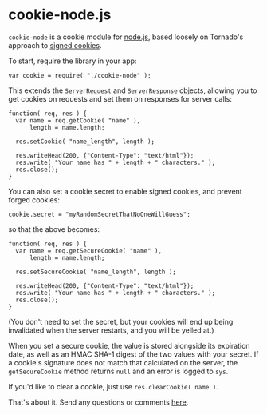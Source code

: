 cookie-node.js
============

`cookie-node` is a cookie module for [node.js](http://nodejs.org/), based loosely on Tornado's approach to [signed cookies](http://www.tornadoweb.org/documentation#cookies-and-secure-cookies).

To start, require the library in your app:

    var cookie = require( "./cookie-node" );

This extends the `ServerRequest` and `ServerResponse` objects, allowing you to get cookies on requests and set them on responses for server calls:

    function( req, res ) {
      var name = req.getCookie( "name" ),
          length = name.length;

      res.setCookie( "name_length", length );

      res.writeHead(200, {"Content-Type": "text/html"});	
      res.write( "Your name has " + length + " characters." );	
      res.close();
    }

You can also set a cookie secret to enable signed cookies, and prevent forged cookies:

    cookie.secret = "myRandomSecretThatNoOneWillGuess";

so that the above becomes:

    function( req, res ) {
      var name = req.getSecureCookie( "name" ),
          length = name.length;

      res.setSecureCookie( "name_length", length );

      res.writeHead(200, {"Content-Type": "text/html"});	
      res.write( "Your name has " + length + " characters." );	
      res.close();
    }
    
(You don't need to set the secret, but your cookies will end up being invalidated when the server restarts, and you will be yelled at.)
    
When you set a secure cookie, the value is stored alongside its expiration date, as well as an HMAC SHA-1 digest of the two values with your secret. If a cookie's signature does not match that calculated on the server, the `getSecureCookie` method returns `null` and an error is logged to `sys`.

If you'd like to clear a cookie, just use `res.clearCookie( name )`.

That's about it. Send any questions or comments [here](http://twitter.com/jedschmidt).